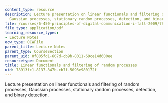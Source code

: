 ```yaml
---
content_type: resource
description: Lecture presentation on linear functionals and filtering of random processes,
  Gaussian processes, stationary random processes, detection, and binary detection.
file: /courses/6-450-principles-of-digital-communication-i-fall-2009/78913fc18137847bcb7f5093e980172f_MIT6_450F09_slide15.pdf
file_type: application/pdf
learning_resource_types:
- Lecture Notes
ocw_type: OCWFile
parent_title: Lecture Notes
parent_type: CourseSection
parent_uid: 0f805fd1-607d-cb9b-8011-69ce14d600ee
resourcetype: Document
title: Linear functionals and filtering of random processes
uid: 78913fc1-8137-847b-cb7f-5093e980172f
---
```

Lecture presentation on linear functionals and filtering of random processes, Gaussian processes, stationary random processes, detection, and binary detection.

